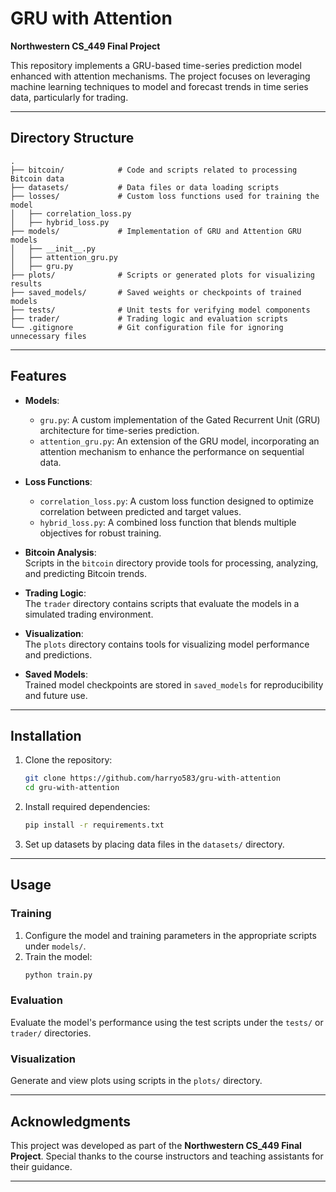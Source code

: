 # GRU with Attention  
**Northwestern CS_449 Final Project**

This repository implements a GRU-based time-series prediction model enhanced with attention mechanisms. The project focuses on leveraging machine learning techniques to model and forecast trends in time series data, particularly for trading.  

---

## Directory Structure  

```
.
├── bitcoin/            # Code and scripts related to processing Bitcoin data
├── datasets/           # Data files or data loading scripts
├── losses/             # Custom loss functions used for training the model
│   ├── correlation_loss.py
│   ├── hybrid_loss.py
├── models/             # Implementation of GRU and Attention GRU models
│   ├── __init__.py
│   ├── attention_gru.py
│   ├── gru.py
├── plots/              # Scripts or generated plots for visualizing results
├── saved_models/       # Saved weights or checkpoints of trained models
├── tests/              # Unit tests for verifying model components
├── trader/             # Trading logic and evaluation scripts
└── .gitignore          # Git configuration file for ignoring unnecessary files
```

---

## Features  

- **Models**:  
  - `gru.py`: A custom implementation of the Gated Recurrent Unit (GRU) architecture for time-series prediction.  
  - `attention_gru.py`: An extension of the GRU model, incorporating an attention mechanism to enhance the performance on sequential data.  

- **Loss Functions**:  
  - `correlation_loss.py`: A custom loss function designed to optimize correlation between predicted and target values.  
  - `hybrid_loss.py`: A combined loss function that blends multiple objectives for robust training.  

- **Bitcoin Analysis**:  
  Scripts in the `bitcoin` directory provide tools for processing, analyzing, and predicting Bitcoin trends.

- **Trading Logic**:  
  The `trader` directory contains scripts that evaluate the models in a simulated trading environment.

- **Visualization**:  
  The `plots` directory contains tools for visualizing model performance and predictions.  

- **Saved Models**:  
  Trained model checkpoints are stored in `saved_models` for reproducibility and future use.

---

## Installation  

1. Clone the repository:  
   ```bash
   git clone https://github.com/harryo583/gru-with-attention
   cd gru-with-attention
   ```

2. Install required dependencies:  
   ```bash
   pip install -r requirements.txt
   ```

3. Set up datasets by placing data files in the `datasets/` directory.

---

## Usage  

### Training  

1. Configure the model and training parameters in the appropriate scripts under `models/`.  
2. Train the model:  
   ```bash
   python train.py
   ```

### Evaluation  

Evaluate the model's performance using the test scripts under the `tests/` or `trader/` directories.

### Visualization  

Generate and view plots using scripts in the `plots/` directory.  

---

## Acknowledgments  

This project was developed as part of the **Northwestern CS_449 Final Project**. Special thanks to the course instructors and teaching assistants for their guidance.

---
